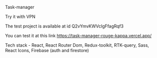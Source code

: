 Task-manager

Try it with VPN

The test project is available at id Q2vYmvKWVcIgFfagRqf3

You can test it at this link https://task-manager-rouge-kappa.vercel.app/

Tech stack - React, React Router Dom, Redux-toolkit, RTK-query, Sass, React Icons, Firebase (auth and firestore)

